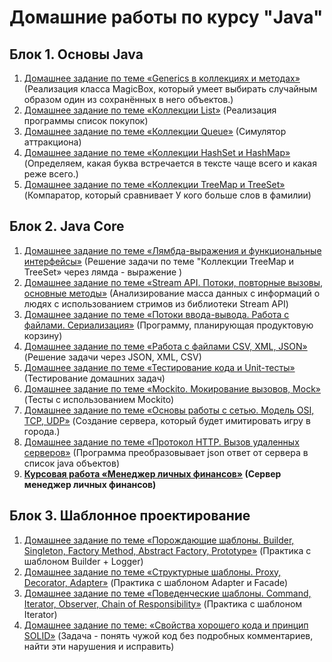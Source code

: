 # Домашние работы по курсу "Java"

## Блок 1. Основы Java
1. [Домашнее задание по теме «Generics в коллекциях и методах»](https://github.com/CEMKAAS/zadane-4.1) (Реализация класса MagicBox, который умеет выбирать случайным образом один из сохранённых в него объектов.)
2. [Домашнее задание по теме «Коллекции List»](https://github.com/CEMKAAS/zadanie4.2) (Реализация программы список покупок)
3. [Домашнее задание по теме «Коллекции Queue»](https://github.com/CEMKAAS/zadanie-4.4) (Cимулятор аттракциона)
4. [Домашнее задание по теме «Коллекции HashSet и HashMap»](https://github.com/CEMKAAS/zadanie-4.3) (Определяем, какая буква встречается в тексте чаще всего и какая реже всего.)
5. [Домашнее задание по теме «Коллекции TreeMap и TreeSet»](https://github.com/CEMKAAS/zadanie-5) (Компаратор, который сравнивает У кого больше слов в фамилии)

## Блок 2. Java Core
1. [Домашнее задание по теме «Лямбда-выражения и функциональные интерфейсы»](https://github.com/CEMKAAS/zadanie-5/tree/lambda) (Решение задачи по теме "Коллекции TreeMap и TreeSet» через лямда - выражение )
2. [Домашнее задание по теме «Stream API. Потоки, повторные вызовы, основные методы»](https://github.com/CEMKAAS/steamAPI) (Анализирование масса данных с информаций о людях с использованием стримов из библиотеки Stream API)
3. [Домашнее задание по теме «Потоки ввода-вывода. Работа с файлами. Сериализация»](https://github.com/CEMKAAS/Massive/tree/serial) (Программу, планирующая продуктовую корзину)
4. [Домашнее задание по теме «Работа с файлами CSV, XML, JSON»](https://github.com/CEMKAAS/Massive/tree/json2/src/main/java) (Решение задачи через JSON, XML, CSV)
5. [Домашнее задание по теме «Тестирование кода и Unit-тесты»](https://github.com/CEMKAAS/Test) (Тестирование домашних задач)
6. [Домашнее задание по теме «Mockito. Мокирование вызовов, Mock»](https://github.com/CEMKAAS/MOCk) (Тесты с использованием Mockito)
7. [Домашнее задание по теме «Основы работы с сетью. Модель OSI, TCP, UDP»](https://github.com/CEMKAAS/OSI.git) (Создание сервера, который будет имитировать игру в города.)
8. [Домашнее задание по теме «Протокол HTTP. Вызов удаленных серверов»](https://github.com/CEMKAAS/HTTP) (Программа преобразовывает json ответ от сервера в список java объектов)
9. **[Курсовая работа «Менеджер личных финансов»](https://github.com/CEMKAAS/Curs2.1) (Сервер менеджер личных финансов)**

## Блок 3. Шаблонное проектирование 
1. [Домашнее задание по теме «Порождающие шаблоны. Builder, Singleton, Factory Method, Abstract Factory, Prototype»](https://github.com/CEMKAAS/Logger/tree/master/src/main/java) (Практика с шаблоном Builder + Logger)
2. [Домашнее задание по теме «Структурные шаблоны. Proxy, Decorator, Adapter»](https://github.com/CEMKAAS/adapter.git) (Практика с шаблоном Adapter и Facade)
3. [Домашнее задание по теме «Поведенческие шаблоны. Command, Iterator, Observer, Chain of Responsibility»](https://github.com/CEMKAAS/Iterator) (Практика с шаблоном Iterator)
4. [Домашнее задание по теме: «Свойства хорошего кода и принцип SOLID»](https://github.com/CEMKAAS/SOLID) (Задача - понять чужой код без подробных комментариев, найти эти нарушения и исправить)
